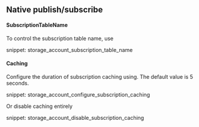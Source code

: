 ## Native publish/subscribe

#### SubscriptionTableName

To control the subscription table name, use

snippet: storage_account_subscription_table_name

#### Caching

Configure the duration of subscription caching using. The default value is 5 seconds.

snippet: storage_account_configure_subscription_caching

Or disable caching entirely

snippet: storage_account_disable_subscription_caching